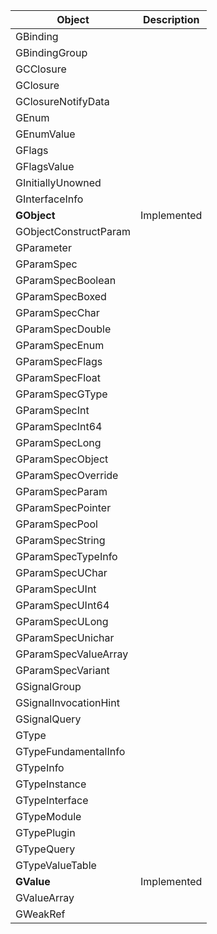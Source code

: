 | Object | Description |
| ------ | ----------- |
| GBinding | |
| GBindingGroup | |
| GCClosure | |
| GClosure | |
| GClosureNotifyData | |
| GEnum | |
| GEnumValue | |
| GFlags | |
| GFlagsValue | |
| GInitiallyUnowned | |
| GInterfaceInfo | |
| **GObject** | Implemented |
| GObjectConstructParam | |
| GParameter | |
| GParamSpec | |
| GParamSpecBoolean | |
| GParamSpecBoxed | |
| GParamSpecChar | |
| GParamSpecDouble | |
| GParamSpecEnum | |
| GParamSpecFlags | |
| GParamSpecFloat | |
| GParamSpecGType | |
| GParamSpecInt | |
| GParamSpecInt64 | |
| GParamSpecLong | |
| GParamSpecObject | |
| GParamSpecOverride | |
| GParamSpecParam | |
| GParamSpecPointer | |
| GParamSpecPool | |
| GParamSpecString | |
| GParamSpecTypeInfo | |
| GParamSpecUChar | |
| GParamSpecUInt | |
| GParamSpecUInt64 | |
| GParamSpecULong | |
| GParamSpecUnichar | |
| GParamSpecValueArray | |
| GParamSpecVariant | |
| GSignalGroup | |
| GSignalInvocationHint | |
| GSignalQuery | |
| GType | |
| GTypeFundamentalInfo | |
| GTypeInfo | |
| GTypeInstance | |
| GTypeInterface | |
| GTypeModule | |
| GTypePlugin | |
| GTypeQuery | |
| GTypeValueTable | |
| **GValue** | Implemented |
| GValueArray | |
| GWeakRef | |
